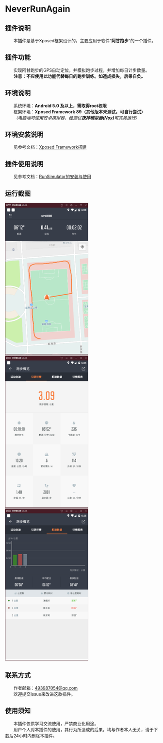 # NeverRunAgain
## 插件说明
&emsp;&emsp;本插件是基于Xposed框架设计的，主要应用于软件“**阿甘跑步**”的一个插件。  
## 插件功能
&emsp;&emsp;实现阿甘跑步的GPS自动定位，并模拟跑步过程，并增加每日计步数量。  
&emsp;&emsp;**注意：不应使用此功能代替每日的跑步训练。如造成损失，后果自负。**  
## 环境说明
&emsp;&emsp;系统环境：**Android 5.0 及以上，需取得root权限**  
&emsp;&emsp;框架环境：**Xposed Framework 89（其他版本未测试，可自行尝试）**  
&emsp;&emsp;_（电脑端可使用安卓模拟器，经测试<b>夜神模拟器(Nox)</b>可完美运行）_
## 环境安装说明
&emsp;&emsp;见参考文档：[Xposed Framework搭建](https://github.com/leonardodalinky/NeverRunAgain/wiki/1.Xposed-Framwork%E6%90%AD%E5%BB%BA)  
## 插件使用说明
&emsp;&emsp;见参考文档：[RunSimulator的安装与使用](https://github.com/leonardodalinky/NeverRunAgain/wiki/2.RunSimulator%E7%9A%84%E5%AE%89%E8%A3%85%E4%B8%8E%E4%BD%BF%E7%94%A8)  
## 运行截图
<img src="https://github.com/leonardodalinky/NeverRunAgain/blob/master/raw/images/3.png" height="500"></img>
<img src="https://github.com/leonardodalinky/NeverRunAgain/blob/master/raw/images/4.png" height="500"></img>
<img src="https://github.com/leonardodalinky/NeverRunAgain/blob/master/raw/images/5.png" height="500"></img>  
## 联系方式
&emsp;&emsp;作者邮箱：[493987054@qq.com](mailto:493987054@qq.com)  
&emsp;&emsp;欢迎提交Issue来改进这款插件。
## 使用须知
&emsp;&emsp;本插件仅供学习交流使用，严禁商业化用途。  
&emsp;&emsp;用户个人对本插件的使用，其行为所造成的后果，均与作者本人无关，请于下载后24小时内删除本插件。
